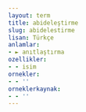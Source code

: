 ```yaml
---
layout: term
title: abideleştirme
slug: abidelestirme
lisan: Türkçe
anlamlar:
- ► anıtlaştırma
ozellikler:
- - isim
ornekler:
- - ''
orneklerkaynak:
- - ''
---
```

